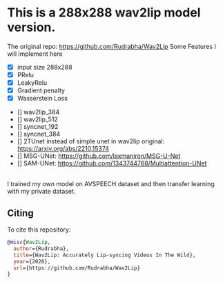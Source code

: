 # This is a 288x288 wav2lip model version.
The original repo: https://github.com/Rudrabha/Wav2Lip
Some Features I will implement here
- [x] input size 288x288
- [x] PRelu
- [x] LeakyRelu
- [x] Gradient penalty
- [x] Wasserstein Loss
- [] wav2lip_384
- [] wav2lip_512
- [] syncnet_192
- [] syncnet_384
- [] 2TUnet instead of simple unet in wav2lip original: https://arxiv.org/abs/2210.15374
- [] MSG-UNet: https://github.com/laxmaniron/MSG-U-Net
- [] SAM-UNet: https://github.com/1343744768/Multiattention-UNet
<br />
I trained my own model on AVSPEECH dataset and then transfer learning with my private dataset. 

## Citing

To cite this repository:

```bibtex
@misc{Wav2Lip,
  author={Rudrabha},
  title={Wav2Lip: Accurately Lip-syncing Videos In The Wild},
  year={2020},
  url={https://github.com/Rudrabha/Wav2Lip}
}
```

